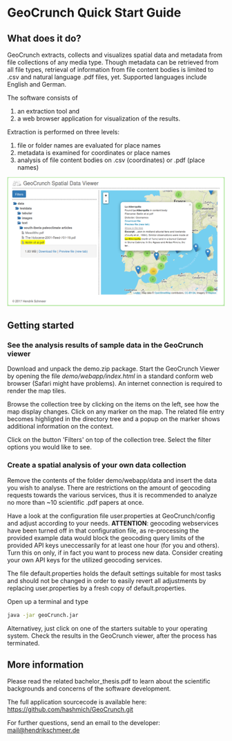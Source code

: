 
# GeoCrunch Quick Start Guide


## What does it do?

GeoCrunch extracts, collects and visualizes spatial data and metadata 
from file collections of any media type. 
Though metadata can be retrieved from all file types, retrieval of information from 
file content bodies is limited to .csv and natural language .pdf files, yet. 
Supported languages include English and German. 

The software consists of 
1. an extraction tool and
2. a web browser application for visualization of the results.

Extraction is performed on three levels: 
1. file or folder names are evaluated for place names
2. metadata is examined for coordinates or place names
3. analysis of file content bodies on .csv (coordinates) or .pdf (place names)

![GeoCrunch screenshot](/viewer.png)


## Getting started

### See the analysis results of sample data in the GeoCrunch viewer

Download and unpack the demo.zip package. 
Start the GeoCrunch Viewer by opening the file 
*demo/webapp/index.html*
in a standard conform web browser (Safari might have problems). 
An internet connection is required to render the map tiles. 

Browse the collection tree by clicking on the items on the left, 
see how the map display changes. 
Click on any marker on the map. The related file entry becomes 
highligted in the directory tree and a popup on the marker shows 
additional information on the context. 

Click on the button 'Filters' on top of the collection tree. 
Select the filter options you would like to see. 


### Create a spatial analysis of your own data collection

Remove the contents of the folder demo/webapp/data and insert 
the data you wish to analyse. 
There are restrictions on the amount of geocoding requests towards the 
various services, thus it is recommended to analyze no more than 
~10 scientific .pdf papers at once.

Have a look at the configuration file user.properties at GeoCrunch/config and 
adjust according to your needs.
**ATTENTION**: geocoding webservices have been turned off in that configuration file, 
as re-processing the provided example data would block the geocoding query limits of 
the provided API keys uneccessarily for at least one hour (for you and others). 
Turn this on only, if in fact you want to process new data. 
Consider creating your own API keys for the utilized geocoding services. 

The file default.properties holds the default settings suitable for most tasks 
and should not be changed in order to easily revert all adjustments by replacing 
user.properties by a fresh copy of default.properties. 

Open up a terminal and type 

```bash
java -jar geoCrunch.jar
```

Alternativey, just click on one of the starters suitable to your operating system. 
Check the results in the GeoCrunch viewer, after the process has terminated. 


## More information

Please read the related bachelor_thesis.pdf to learn about the scientific backgrounds 
and concerns of the software development. 

The full application sourcecode is available here: 
https://github.com/hashmich/GeoCrunch.git

For further questions, send an email to the developer: mail@hendrikschmeer.de











